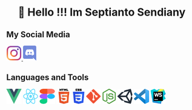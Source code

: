 
<h1 align="center">👋 Hello !!! Im Septianto Sendiany</h1>

<h2 align="left">My Social Media</h2>
<p>
  <a href="https://www.instagram.com/ssendiany" target="_blank" rel="noreferrer"> 
        <img src="https://raw.githubusercontent.com/SSendiany/SSendiany/main/icon/Instagram.png" alt="css3" width="40" height="40"/> 
    </a> 
    <a href="https://discord.com/users/266202190035681280" target="_blank" rel="noreferrer"> 
        <img src="https://raw.githubusercontent.com/SSendiany/SSendiany/d02840ec5500b0e4444ac83ab39e00cb776a0caf/icon/discord.png" alt="css3" height="40"/> 
    </a> 
  </p>
<h2 align="left">Languages and Tools</h2>
<p>
<img src="https://raw.githubusercontent.com/SSendiany/SSendiany/main/icon/vue.png" alt="vue" width="40" height="40"/> 
<img src="https://raw.githubusercontent.com/SSendiany/SSendiany/main/icon/React.png" alt="vue" width="40" height="40"/> 
<img src="https://raw.githubusercontent.com/SSendiany/SSendiany/d02840ec5500b0e4444ac83ab39e00cb776a0caf/icon/figma.svg" alt="figma" width="40" height="40"/>
<img src="https://raw.githubusercontent.com/SSendiany/SSendiany/main/icon/html5.png" alt="html5" width="40" height="40"/> 
<img src="https://raw.githubusercontent.com/SSendiany/SSendiany/main/icon/css3.png" alt="css3" width="30" height="40"/> 
<img src="https://raw.githubusercontent.com/SSendiany/SSendiany/main/icon/git.png" alt="git" width="40" height="40"/>
<img src="https://raw.githubusercontent.com/SSendiany/SSendiany/main/icon/nodejs.png" alt="nodejs" height="40"/>
<img src="https://raw.githubusercontent.com/SSendiany/SSendiany/d02840ec5500b0e4444ac83ab39e00cb776a0caf/icon/unity.svg" alt="unity" width="40" height="40"/>
<img src="https://raw.githubusercontent.com/SSendiany/SSendiany/main/icon/vscode.png" alt="vscode" width="40" height="40"/>
<img src="https://raw.githubusercontent.com/SSendiany/SSendiany/main/icon/webstorm.png" alt="ws" width="40" height="40"/>
</p>

